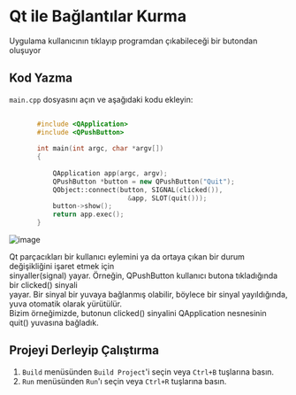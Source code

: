 # Qt ile Bağlantılar Kurma 
Uygulama	 kullanıcının	 tıklayıp	 programdan	çıkabileceği	 bir	 butondan	 oluşuyor

## Kod Yazma

   `main.cpp` dosyasını açın ve aşağıdaki kodu ekleyin:
```cpp
    
       #include <QApplication>
       #include <QPushButton>
       
       int main(int argc, char *argv[])
       {
       
           QApplication app(argc, argv);
           QPushButton *button = new QPushButton("Quit");
           QObject::connect(button, SIGNAL(clicked()),
                              &app, SLOT(quit()));
           button->show();
           return app.exec();
       }
```

![image](https://github.com/Ebruavsar/Qt-deneme/assets/73585933/43af4de9-50cd-4928-9245-db5fb3c48648)

Qt	 parçacıkları	 bir	 kullanıcı	 eylemini	 ya	 da	 ortaya	 çıkan	 bir	 durum	 değişikliğini	 işaret	 etmek	 için	
sinyaller(signal)	 yayar. Örneğin,	 QPushButton kullanıcı	 butona	 tıkladığında	 bir	 clicked() sinyali	
yayar.	Bir	sinyal	bir	yuvaya bağlanmış	olabilir,	böylece	bir	sinyal	yayıldığında,	yuva	otomatik	olarak	yürütülür.	
Bizim	örneğimizde,	butonun	clicked() sinyalini	QApplication nesnesinin	quit() yuvasına	bağladık.	

## Projeyi Derleyip Çalıştırma
1. `Build` menüsünden `Build Project`'i seçin veya `Ctrl+B` tuşlarına basın.
2. `Run` menüsünden `Run`'ı seçin veya `Ctrl+R` tuşlarına basın.


